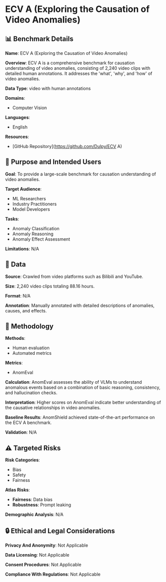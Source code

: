# ECV A (Exploring the Causation of Video Anomalies)

## 📊 Benchmark Details

**Name**: ECV A (Exploring the Causation of Video Anomalies)

**Overview**: ECV A is a comprehensive benchmark for causation understanding of video anomalies, consisting of 2,240 video clips with detailed human annotations. It addresses the 'what', 'why', and 'how' of video anomalies.

**Data Type**: video with human annotations

**Domains**:
- Computer Vision

**Languages**:
- English

**Resources**:
- [GitHub Repository](https://github.com/Dulpy/ECV A)

## 🎯 Purpose and Intended Users

**Goal**: To provide a large-scale benchmark for causation understanding of video anomalies.

**Target Audience**:
- ML Researchers
- Industry Practitioners
- Model Developers

**Tasks**:
- Anomaly Classification
- Anomaly Reasoning
- Anomaly Effect Assessment

**Limitations**: N/A

## 💾 Data

**Source**: Crawled from video platforms such as Bilibili and YouTube.

**Size**: 2,240 video clips totaling 88.16 hours.

**Format**: N/A

**Annotation**: Manually annotated with detailed descriptions of anomalies, causes, and effects.

## 🔬 Methodology

**Methods**:
- Human evaluation
- Automated metrics

**Metrics**:
- AnomEval

**Calculation**: AnomEval assesses the ability of VLMs to understand anomalous events based on a combination of basic reasoning, consistency, and hallucination checks.

**Interpretation**: Higher scores on AnomEval indicate better understanding of the causative relationships in video anomalies.

**Baseline Results**: AnomShield achieved state-of-the-art performance on the ECV A benchmark.

**Validation**: N/A

## ⚠️ Targeted Risks

**Risk Categories**:
- Bias
- Safety
- Fairness

**Atlas Risks**:
- **Fairness**: Data bias
- **Robustness**: Prompt leaking

**Demographic Analysis**: N/A

## 🔒 Ethical and Legal Considerations

**Privacy And Anonymity**: Not Applicable

**Data Licensing**: Not Applicable

**Consent Procedures**: Not Applicable

**Compliance With Regulations**: Not Applicable
